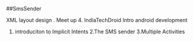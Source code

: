 ##SmsSender

XML layout design . Meet up 4. IndiaTechDroid Intro android development

  1. introduciton to Implicit Intents
  2.The SMS sender
  3.Multiple Activities
  
